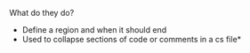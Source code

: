 What do they do?
* Define a region and when it should end
* Used to collapse sections of code or comments in a cs file*